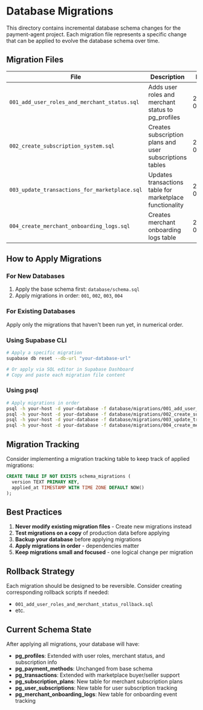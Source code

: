 # Database Migrations

This directory contains incremental database schema changes for the payment-agent project. Each migration file represents a specific change that can be applied to evolve the database schema over time.

## Migration Files

| File | Description | Date |
|------|-------------|------|
| `001_add_user_roles_and_merchant_status.sql` | Adds user roles and merchant status to pg_profiles | 2025-01-04 |
| `002_create_subscription_system.sql` | Creates subscription plans and user subscriptions tables | 2025-01-04 |
| `003_update_transactions_for_marketplace.sql` | Updates transactions table for marketplace functionality | 2025-01-04 |
| `004_create_merchant_onboarding_logs.sql` | Creates merchant onboarding logs table | 2025-01-04 |

## How to Apply Migrations

### For New Databases
1. Apply the base schema first: `database/schema.sql`
2. Apply migrations in order: `001`, `002`, `003`, `004`

### For Existing Databases
Apply only the migrations that haven't been run yet, in numerical order.

### Using Supabase CLI
```bash
# Apply a specific migration
supabase db reset --db-url "your-database-url"

# Or apply via SQL editor in Supabase Dashboard
# Copy and paste each migration file content
```

### Using psql
```bash
# Apply migrations in order
psql -h your-host -d your-database -f database/migrations/001_add_user_roles_and_merchant_status.sql
psql -h your-host -d your-database -f database/migrations/002_create_subscription_system.sql
psql -h your-host -d your-database -f database/migrations/003_update_transactions_for_marketplace.sql
psql -h your-host -d your-database -f database/migrations/004_create_merchant_onboarding_logs.sql
```

## Migration Tracking

Consider implementing a migration tracking table to keep track of applied migrations:

```sql
CREATE TABLE IF NOT EXISTS schema_migrations (
  version TEXT PRIMARY KEY,
  applied_at TIMESTAMP WITH TIME ZONE DEFAULT NOW()
);
```

## Best Practices

1. **Never modify existing migration files** - Create new migrations instead
2. **Test migrations on a copy** of production data before applying
3. **Backup your database** before applying migrations
4. **Apply migrations in order** - dependencies matter
5. **Keep migrations small and focused** - one logical change per migration

## Rollback Strategy

Each migration should be designed to be reversible. Consider creating corresponding rollback scripts if needed:
- `001_add_user_roles_and_merchant_status_rollback.sql`
- etc.

## Current Schema State

After applying all migrations, your database will have:
- **pg_profiles**: Extended with user roles, merchant status, and subscription info
- **pg_payment_methods**: Unchanged from base schema
- **pg_transactions**: Extended with marketplace buyer/seller support
- **pg_subscription_plans**: New table for merchant subscription plans
- **pg_user_subscriptions**: New table for user subscription tracking
- **pg_merchant_onboarding_logs**: New table for onboarding event tracking
